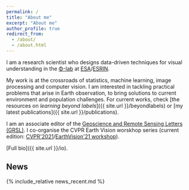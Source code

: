 ```yaml
---
permalink: /
title: "About me"
excerpt: "About me"
author_profile: true
redirect_from: 
  - /about/
  - /about.html
---
```


I am a research scientist who designs data-driven techniques for visual understanding in the [Φ-lab](https://philab.phi.esa.int/) at [ESA](http://www.esa.int/)/[ESRIN](http://www.esa.int/About_Us/ESRIN).

My work is at the crossroads of statistics, machine learning, image processing and computer vision. I am interested in tackling practical problems that arise in Earth observation, to bring solutions to current environment and population challenges. For current works, check [the resources on _learning beyond labels_]({{ site.url }}/beyondlabels) or [my latest publications]({{ site.url }}/publications).

I am an associate editor of the [Geoscience and Remote Sensing Letters (GRSL)](http://www.grss-ieee.org/publication-category/grsl/). I co-organise the CVPR Earth Vision worskhop series (current edition: [CVPR'2021](http://cvpr2021.thecvf.com/)/[EarthVision'21 workshop](https://www.grss-ieee.org/earthvision2021/)).

[Full bio]({{ site.url }}/io).

## News

{% include_relative news_recent.md %}


